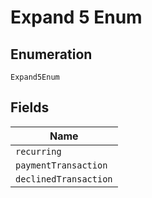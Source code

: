 
# Expand 5 Enum

## Enumeration

`Expand5Enum`

## Fields

| Name |
|  --- |
| `recurring` |
| `paymentTransaction` |
| `declinedTransaction` |

